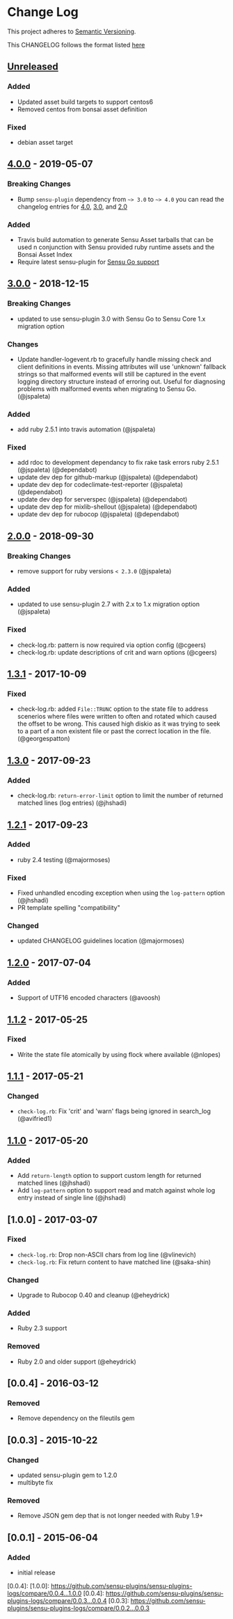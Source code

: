 # Change Log
This project adheres to [Semantic Versioning](http://semver.org/).

This CHANGELOG follows the format listed [here](https://github.com/sensu-plugins/community/blob/master/HOW_WE_CHANGELOG.md)

## [Unreleased]

### Added
- Updated asset build targets to support centos6
- Removed centos from bonsai asset definition

### Fixed
- debian asset target

## [4.0.0] - 2019-05-07
### Breaking Changes
- Bump `sensu-plugin` dependency from `~> 3.0` to `~> 4.0` you can read the changelog entries for [4.0](https://github.com/sensu-plugins/sensu-plugin/blob/master/CHANGELOG.md#400---2018-02-17), [3.0](https://github.com/sensu-plugins/sensu-plugin/blob/master/CHANGELOG.md#300---2018-12-04), and [2.0](https://github.com/sensu-plugins/sensu-plugin/blob/master/CHANGELOG.md#v200---2017-03-29)

### Added
- Travis build automation to generate Sensu Asset tarballs that can be used n conjunction with Sensu provided ruby runtime assets and the Bonsai Asset Index
- Require latest sensu-plugin for [Sensu Go support](https://github.com/sensu-plugins/sensu-plugin#sensu-go-enablement)


## [3.0.0] - 2018-12-15
### Breaking Changes
- updated to use sensu-plugin 3.0 with Sensu Go to Sensu Core 1.x migration option

### Changes
- Update handler-logevent.rb to gracefully handle missing check and client definitions in events.  Missing attributes will use 'unknown' fallback strings so that malformed events will still be captured in the event logging directory structure instead of erroring out.  Useful for diagnosing problems with malformed events when migrating to Sensu Go. (@jspaleta)

### Added
- add ruby 2.5.1 into travis automation (@jspaleta)

### Fixed
- add rdoc to development dependancy to fix rake task errors ruby 2.5.1 (@jspaleta) (@dependabot)
- update dev dep for github-markup (@jspaleta) (@dependabot)
- update dev dep for codeclimate-test-reporter (@jspaleta) (@dependabot)
- update dev dep for serverspec (@jspaleta) (@dependabot)
- update dev dep for mixlib-shellout (@jspaleta) (@dependabot)
- update dev dep for rubocop (@jspaleta) (@dependabot)

## [2.0.0] - 2018-09-30
### Breaking Changes
- remove support for ruby versions `< 2.3.0` (@jspaleta)

### Added
- updated to use sensu-plugin 2.7 with 2.x to 1.x migration option (@jspaleta)


### Fixed
- check-log.rb: pattern is now required via option config (@cgeers)
- check-log.rb: update descriptions of crit and warn options (@cgeers)

## [1.3.1] - 2017-10-09
### Fixed
- check-log.rb: added `File::TRUNC` option to the state file to address scenerios where files were written to often and rotated which caused the offset to be wrong. This caused high diskio as it was trying to seek to a part of a non existent file or past the correct location in the file. (@georgespatton)

## [1.3.0] - 2017-09-23
### Added
- check-log.rb: `return-error-limit` option to limit the number of returned matched lines (log entries) (@jhshadi)

## [1.2.1] - 2017-09-23
### Added
- ruby 2.4 testing (@majormoses)

### Fixed
- Fixed unhandled encoding exception when using the `log-pattern` option (@jhshadi)
- PR template spelling "compatibility"

### Changed
- updated CHANGELOG guidelines location (@majormoses)

## [1.2.0] - 2017-07-04
### Added
- Support of UTF16 encoded characters (@avoosh)

## [1.1.2] - 2017-05-25
### Fixed
- Write the state file atomically by using flock where available (@nlopes)

## [1.1.1] - 2017-05-21
### Changed
- `check-log.rb`: Fix 'crit' and 'warn' flags being ignored in search_log (@avifried1)

## [1.1.0] - 2017-05-20
### Added
- Add `return-length` option to support custom length for returned matched lines (@jhshadi)
- Add `log-pattern` option to support read and match against whole log entry instead of single line (@jhshadi)

## [1.0.0] - 2017-03-07
### Fixed
- `check-log.rb`: Drop non-ASCII chars from log line (@vlinevich)
- `check-log.rb`: Fix return content to have matched line (@saka-shin)

### Changed
- Upgrade to Rubocop 0.40 and cleanup (@eheydrick)

### Added
- Ruby 2.3 support

### Removed
- Ruby 2.0 and older support (@eheydrick)

## [0.0.4] - 2016-03-12
### Removed
- Remove dependency on the fileutils gem

## [0.0.3] - 2015-10-22
### Changed
- updated sensu-plugin gem to 1.2.0
- multibyte fix

### Removed
- Remove JSON gem dep that is not longer needed with Ruby 1.9+

## [0.0.1] - 2015-06-04

### Added
- initial release

[Unreleased]: https://github.com/sensu-plugins/sensu-plugins-logs/compare/4.0.0...HEAD
[4.0.0]: https://github.com/sensu-plugins/sensu-plugins-logs/compare/3.0.0...4.0.0
[3.0.0]: https://github.com/sensu-plugins/sensu-plugins-logs/compare/2.0.0...3.0.0
[2.0.0]: https://github.com/sensu-plugins/sensu-plugins-logs/compare/1.3.1...2.0.0
[1.3.1]: https://github.com/sensu-plugins/sensu-plugins-logs/compare/1.3.0...1.3.1
[1.3.0]: https://github.com/sensu-plugins/sensu-plugins-logs/compare/1.2.1...1.3.0
[1.2.1]: https://github.com/sensu-plugins/sensu-plugins-logs/compare/1.2.0...1.2.1
[1.2.0]: https://github.com/sensu-plugins/sensu-plugins-logs/compare/1.2.2...1.2.0
[1.1.2]: https://github.com/sensu-plugins/sensu-plugins-logs/compare/1.1.1...1.1.2
[1.1.1]: https://github.com/sensu-plugins/sensu-plugins-logs/compare/1.1.0...1.1.1
[1.1.0]: https://github.com/sensu-plugins/sensu-plugins-logs/compare/1.0.0...1.1.0
[0.0.4]:
[1.0.0]: https://github.com/sensu-plugins/sensu-plugins-logs/compare/0.0.4...1.0.0
[0.0.4]: https://github.com/sensu-plugins/sensu-plugins-logs/compare/0.0.3...0.0.4
[0.0.3]: https://github.com/sensu-plugins/sensu-plugins-logs/compare/0.0.2...0.0.3
